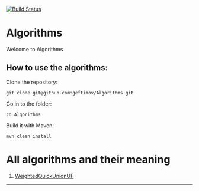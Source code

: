 [![Build Status](https://travis-ci.org/geftimov/Algorithms.png?branch=master)](https://travis-ci.org/geftimov/Algorithms)

Algorithms
==========

Welcome to Algorithms

How to use the algorithms:
--------------------------

Clone the repository:
```
git clone git@github.com:geftimov/Algorithms.git
```
Go in to the folder:
```
cd Algorithms
```
Build it with Maven:
```
mvn clean install
```

All algorithms and their meaning
================================

1. [WeightedQuickUnionUF](https://github.com/geftimov/Algorithms/tree/master/readme/QuickUnion.md)
--------------------------------------------------------------------------

